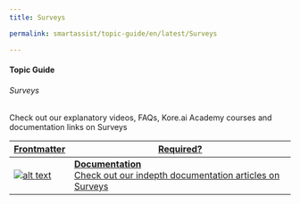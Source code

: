 ```yaml
---
title: Surveys

permalink: smartassist/topic-guide/en/latest/Surveys     

---
```

#### Topic Guide
###### Surveys

   Check out our explanatory videos, FAQs, Kore.ai Academy courses and documentation links on Surveys
    

<a class="doc-link" target="_blank" href="https://docs.kore.ai/smartassist/surveys/surveys/">
 

| Frontmatter | Required? |
|-------------|-------------|
| ![alt text](images/docIcon.svg "Title") | **Documentation**  <br /> Check out our indepth documentation articles on Surveys | 


</a>